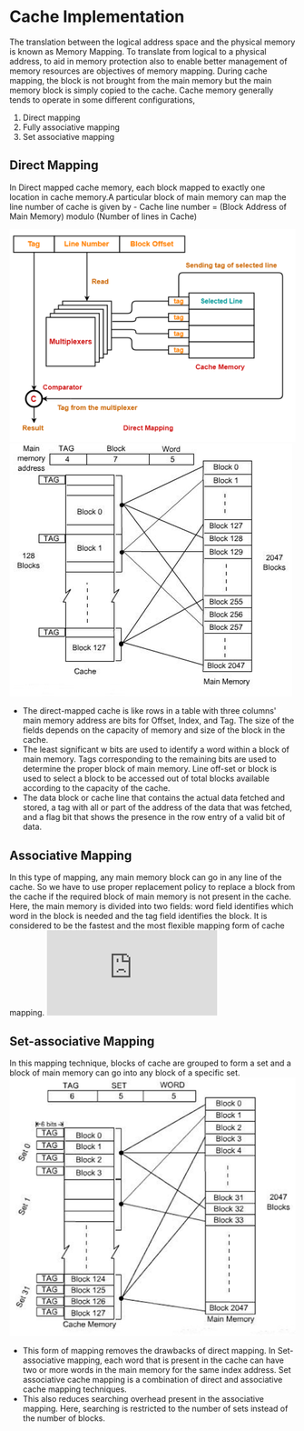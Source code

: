 # Cache Implementation
The translation between the logical address space and the physical memory is known
as Memory Mapping. To translate from logical to a physical address, to aid in memory
protection also to enable better management of memory resources are objectives of
memory mapping.
During cache mapping, the block is not brought from the main memory but the main
memory block is simply copied to the cache. Cache memory generally tends to operate
in some different configurations,
  1. Direct mapping
  2. Fully associative mapping
  3. Set associative mapping
 
 ## Direct Mapping
 In Direct mapped cache memory, each block mapped to exactly one location in cache
 memory.A particular block of main memory can map the line number of cache is given by -
 Cache line number = (Block Address of Main Memory) modulo (Number of lines in Cache)
 
 ![](https://github.com/ashcode028/Computer-Organisation/blob/e346c23fec0afc6d2f69bbaba6758d0805437d84/Cache/Direct1.png)
 ![](https://github.com/ashcode028/Computer-Organisation/blob/e346c23fec0afc6d2f69bbaba6758d0805437d84/Cache/Direct2.png)
 - The direct-mapped cache is like rows in a table with three columns' main memory
 address are bits for Offset, Index, and Tag. The size of the fields depends on the
 capacity of memory and size of the block in the cache.
  - The least significant w bits are used to identify a word within a block of main memory.
  Tags corresponding to the remaining bits are used to determine the proper block of
  main memory. Line off-set or block is used to select a block to be accessed out of total
  blocks available according to the capacity of the cache.
  - The data block or cache line that contains the actual data fetched and stored, a tag with
  all or part of the address of the data that was fetched, and a flag bit that shows the
  presence in the row entry of a valid bit of data.
  ## Associative Mapping
  In this type of mapping, any main memory block can go in any line of the cache. So we
have to use proper replacement policy to replace a block from the cache if the required
block of main memory is not present in the cache. Here, the main memory is divided
into two fields: word field identifies which word in the block is needed and the tag field
identifies the block. It is considered to be the fastest and the most flexible mapping form
of cache mapping.
![](https://github.com/ashcode028/Computer-Organisation/blob/e346c23fec0afc6d2f69bbaba6758d0805437d84/Cache/associative.java)
  ## Set-associative Mapping
  In this mapping technique, blocks of cache are grouped to form a set and a block of
main memory can go into any block of a specific set.
![](https://github.com/ashcode028/Computer-Organisation/blob/e346c23fec0afc6d2f69bbaba6758d0805437d84/Cache/set-associative.png)
- This form of mapping removes the drawbacks of direct mapping. In Set-associative
mapping, each word that is present in the cache can have two or more words in the
main memory for the same index address. Set associative cache mapping is a
combination of direct and associative cache mapping techniques.
- This also reduces searching overhead present in the associative mapping. Here,
searching is restricted to the number of sets instead of the number of blocks.

